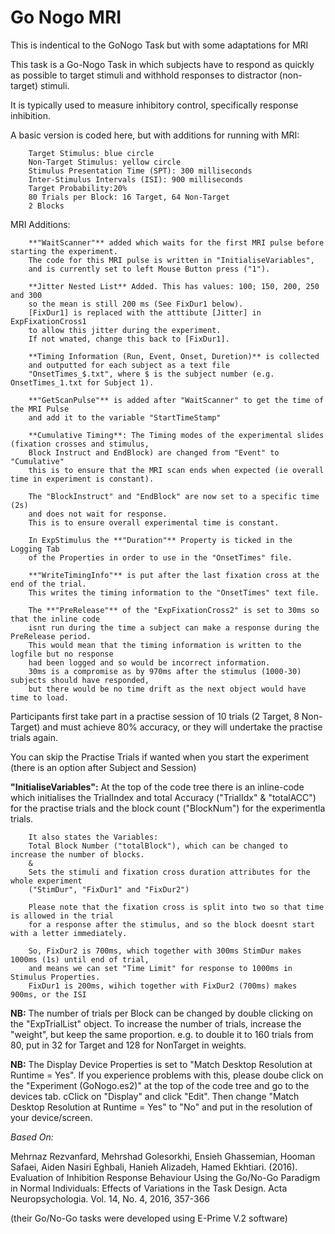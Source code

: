 # Go Nogo MRI

This is indentical to the GoNogo Task but with some adaptations for MRI

This task is a Go-Nogo Task in which subjects have to respond as quickly as possible to target stimuli and withhold responses to distractor (non-target) stimuli. 

It is typically used to measure inhibitory control, specifically response inhibition.

A basic version is coded here, but with additions for running with MRI:

		Target Stimulus: blue circle
		Non-Target Stimulus: yellow circle
		Stimulus Presentation Time (SPT): 300 milliseconds
		Inter-Stimulus Intervals (ISI): 900 milliseconds
		Target Probability:20%
		80 Trials per Block: 16 Target, 64 Non-Target
		2 Blocks

MRI Additions:

		**"WaitScanner"** added which waits for the first MRI pulse before starting the experiment. 
		The code for this MRI pulse is written in "InitialiseVariables", 
		and is currently set to left Mouse Button press ("1"). 

		**Jitter Nested List** Added. This has values: 100; 150, 200, 250 and 300 
		so the mean is still 200 ms (See FixDur1 below). 
		[FixDur1] is replaced with the atttibute [Jitter] in ExpFixationCross1 
		to allow this jitter during the experiment. 
		If not wnated, change this back to [FixDur1].

		**Timing Information (Run, Event, Onset, Duretion)** is collected 
		and outputted for each subject as a text file  
		"OnsetTimes_$.txt", where $ is the subject number (e.g. OnsetTimes_1.txt for Subject 1).

		**"GetScanPulse"** is added after "WaitScanner" to get the time of the MRI Pulse
		and add it to the variable "StartTimeStamp"

		**Cumulative Timing**: The Timing modes of the experimental slides (fixation crosses and stimulus,
		Block Instruct and EndBlock) are changed from "Event" to "Cumulative" 
		this is to ensure that the MRI scan ends when expected (ie overall time in experiment is constant).

		The "BlockInstruct" and "EndBlock" are now set to a specific time (2s) 
		and does not wait for response. 
		This is to ensure overall experimental time is constant. 

		In ExpStimulus the **"Duration"** Property is ticked in the Logging Tab 
		of the Properties in order to use in the "OnsetTimes" file.

		**"WriteTimingInfo"** is put after the last fixation cross at the end of the trial. 
		This writes the timing information to the "OnsetTimes" text file. 

		The **"PreRelease"** of the "ExpFixationCross2" is set to 30ms so that the inline code
		isnt run during the time a subject can make a response during the PreRelease period. 
		This would mean that the timing information is written to the logfile but no response 
		had been logged and so would be incorrect information. 
		30ms is a compromise as by 970ms after the stimulus (1000-30) subjects should have responded,
		but there would be no time drift as the next object would have time to load. 


Participants first take part in a practise session of 10 trials (2 Target, 8 Non-Target) and must achieve 80% accuracy, or they will undertake the practise trials again. 
 
You can skip the Practise Trials if wanted when you start the experiment (there is an option after Subject and Session)

**"InitialiseVariables":** At the top of the code tree there is an inline-code which initialises the TrialIndex and total Accuracy ("TrialIdx" & "totalACC") for the practise trials and the block count ("BlockNum") for the experimentla trials. 

		It also states the Variables:
		Total Block Number ("totalBlock"), which can be changed to increase the number of blocks.
		&
		Sets the stimuli and fixation cross duration attributes for the whole experiment 
		("StimDur", "FixDur1" and "FixDur2")

		Please note that the fixation cross is split into two so that time is allowed in the trial
		for a response after the stimulus, and so the block doesnt start with a letter immediately. 

		So, FixDur2 is 700ms, which together with 300ms StimDur makes 1000ms (1s) until end of trial,
		and means we can set "Time Limit" for response to 1000ms in Stimulus Properties.  
		FixDur1 is 200ms, wihich together with FixDur2 (700ms) makes 900ms, or the ISI

**NB:** The number of trials per Block can be changed by double clicking on the "ExpTrialList" object. To increase the number of trials, increase the "weight", but keep the same proportion. e.g. to double it to 160 trials from 80, put in 32 for Target and 128 for NonTarget in weights. 

**NB:** The Display Device Properties is set to "Match Desktop Resolution at Runtime = Yes". If you experience problems with this, please doube click on the "Experiment (GoNogo.es2)" at the top of the code tree and go to the devices tab. cClick on "Display" and click "Edit". Then change "Match Desktop Resolution at Runtime = Yes" to "No" and put in the resolution of your device/screen. 

*Based On:* 

Mehrnaz Rezvanfard, Mehrshad Golesorkhi, Ensieh Ghassemian, Hooman Safaei, Aiden Nasiri Eghbali, Hanieh Alizadeh, Hamed Ekhtiari. (2016). Evaluation of Inhibition Response Behaviour Using the Go/No-Go Paradigm in Normal Individuals: Effects of Variations in the Task Design. Acta Neuropsychologia. Vol. 14, No. 4, 2016, 357-366

(their Go/No-Go tasks were developed using E-Prime V.2 software)
